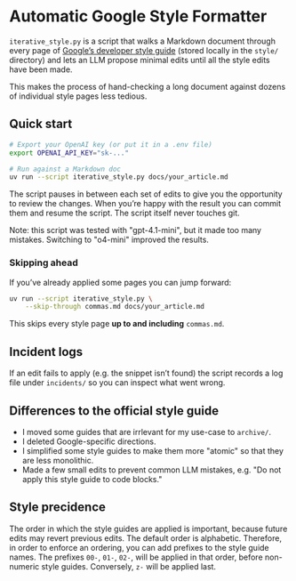 # Automatic Google Style Formatter

`iterative_style.py` is a script that walks a Markdown document through every page of [Google’s developer style guide](https://developers.google.com/style) (stored locally in the `style/` directory) and lets an LLM propose minimal edits until all the style edits have been made.

This makes the process of hand-checking a long document against dozens of individual style pages less tedious.

## Quick start

```bash
# Export your OpenAI key (or put it in a .env file)
export OPENAI_API_KEY="sk-..."

# Run against a Markdown doc
uv run --script iterative_style.py docs/your_article.md
```

The script pauses in between each set of edits to give you the opportunity to review the changes. When you’re happy with the result you can commit them and resume the script. The script itself never touches git.

Note: this script was tested with "gpt-4.1-mini", but it made too many mistakes. Switching to "o4-mini" improved the results.

### Skipping ahead

If you’ve already applied some pages you can jump forward:

```bash
uv run --script iterative_style.py \
    --skip-through commas.md docs/your_article.md
```

This skips every style page **up to and including** `commas.md`.

## Incident logs

If an edit fails to apply (e.g. the snippet isn’t found) the script records a log file under `incidents/` so you can inspect what went wrong.

## Differences to the official style guide

- I moved some guides that are irrlevant for my use-case to `archive/`.
- I deleted Google-specific directions.
- I simplified some style guides to make them more "atomic" so that they are less monolithic.
- Made a few small edits to prevent common LLM mistakes, e.g. "Do not apply this style guide to code blocks."

## Style precidence

The order in which the style guides are applied is important, because future edits may revert previous edits. The default order is alphabetic. Therefore, in order to enforce an ordering, you can add prefixes to the style guide names. The prefixes `00-`, `01-`, `02-`, will be applied in that order, before non-numeric style guides. Conversely, `z-` will be applied last.